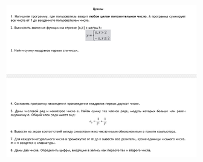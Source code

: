 ![loop_tasks](https://github.com/spertsev/JavaIntroOnline/blob/master/1_Basics_of_software_code_development_project/src/ru/firm/practice/loop/loop_tasks.png)